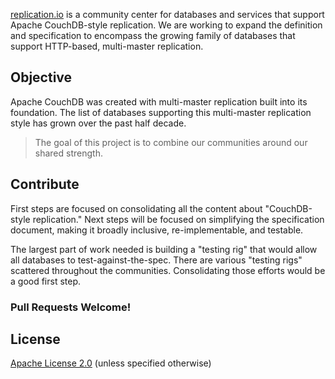 [replication.io](http://replication.io/) is a community center for databases
and services that support Apache CouchDB-style replication. We are working
to expand the definition and specification to encompass the growing family
of databases that support HTTP-based, multi-master replication.

## Objective

Apache CouchDB was created with multi-master replication built into its foundation.
The list of databases supporting this multi-master replication style has grown over
the past half decade.

> The goal of this project is to combine our communities around our shared strength.

## Contribute

First steps are focused on consolidating all the content about "CouchDB-style
replication." Next steps will be focused on simplifying the specification document,
making it broadly inclusive, re-implementable, and testable.

The largest part of work needed is building a "testing rig" that would allow all
databases to test-against-the-spec. There are various "testing rigs" scattered
throughout the communities. Consolidating those efforts would be a good first step.

### Pull Requests Welcome!

## License

[Apache License 2.0](http://choosealicense.com/licenses/apache/) (unless specified otherwise)
